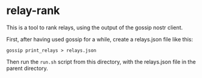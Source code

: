 # relay-rank

This is a tool to rank relays, using the output of the gossip nostr client.

First, after having used gossip for a while, create a relays.json file like this:

````
gossip print_relays > relays.json
````

Then run the `run.sh` script from this directory, with the relays.json file in
the parent directory.
